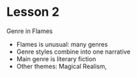 # Lesson 2

Genre in Flames
- Flames is unusual: many genres
- Genre styles combine into one narrative
- Main genre is literary fiction
- Other themes: Magical Realism, 